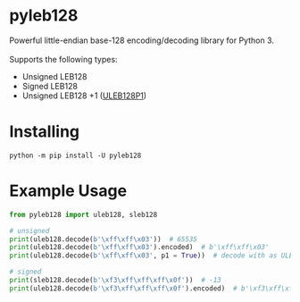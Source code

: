 # pyleb128
Powerful little-endian base-128 encoding/decoding library for Python 3.
</br>
</br>
Supports the following types:
* Unsigned LEB128
* Signed LEB128
* Unsigned LEB128 +1 ([ULEB128P1](https://source.android.com/docs/core/runtime/dex-format#leb128))

# Installing
```
python -m pip install -U pyleb128
```

# Example Usage
```python
from pyleb128 import uleb128, sleb128

# unsigned
print(uleb128.decode(b'\xff\xff\x03'))  # 65535
print(uleb128.decode(b'\xff\xff\x03').encoded)  # b'\xff\xff\x03'
print(uleb128.decode(b'\xff\xff\x03', p1 = True))  # decode with as ULEB128P1

# signed
print(sleb128.decode(b'\xf3\xff\xff\xff\x0f'))  # -13
print(uleb128.decode(b'\xf3\xff\xff\xff\x0f').encoded)  # b'\xf3\xff\xff\xff\x0f'
```
